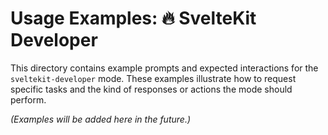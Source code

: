 # Usage Examples: 🔥 SvelteKit Developer

This directory contains example prompts and expected interactions for the `sveltekit-developer` mode. These examples illustrate how to request specific tasks and the kind of responses or actions the mode should perform.

*(Examples will be added here in the future.)*